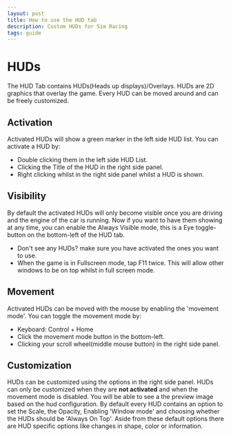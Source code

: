 ```yaml
---
layout: post
title: How to use the HUD tab
description: Custom HUDs for Sim Racing
tags: guide
---
```


# HUDs
The HUD Tab contains HUDs(Heads up displays)/Overlays. HUDs are 2D graphics that overlay the game. Every HUD can be moved around and can be freely customized.

## Activation
Activated HUDs will show a green marker in the left side HUD list.
You can activate a HUD by:
- Double clicking them in the left side HUD List.
- Clicking the Title of the HUD in the right side panel.
- Right clicking whilst in the right side panel whilst a HUD is shown.

## Visibility
By default the activated HUDs will only become visible once you are driving and the engine of the car is running.
Now if you want to have them showing at any time, you can enable the Always Visible mode, this is a Eye toggle-button on the bottom-left of the HUD tab.
- Don't see any HUDs? make sure you have activated the ones you want to use. 
- When the game is in Fullscreen mode, tap F11 twice. This will allow other windows to be on top whilst in full screen mode.

## Movement
Activated HUDs can be moved with the mouse by enabling the \'movement mode\'.
You can toggle the movement mode by:
- Keyboard: Control + Home
- Click the movement mode button in the bottom-left.
- Clicking your scroll wheel(middle mouse button) in the right side panel.

## Customization
HUDs can be customized using the options in the right side panel. HUDs can only be customized when they are **not activated** and when the movement mode is disabled. You will be able to see a the preview image based on the hud configuration.
By default every HUD contains an option to set the Scale, the Opacity, Enabling \'Window mode\' and choosing whether the HUDs should be \'Always On Top\'.
Aside from these default options there are HUD specific options like changes in shape, color or information.

